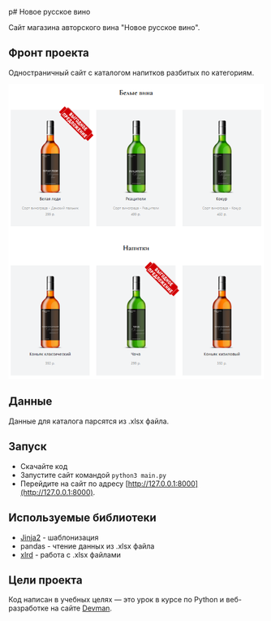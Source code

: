 p# Новое русское вино

Сайт магазина авторского вина "Новое русское вино".

## Фронт проекта

Одностраничный сайт с каталогом напитков разбитых по категориям.

![front](.gitbook/assets/main_wines.PNG)

## Данные

Данные для каталога парсятся из .xlsx файла.

## Запуск

- Скачайте код
- Запустите сайт командой `python3 main.py`
- Перейдите на сайт по адресу [http://127.0.0.1:8000](http://127.0.0.1:8000).

## Используемые библиотеки

* [Jinja2](https://pypi.org/project/Jinja2/) - шаблонизация
* pandas - чтение данных из .xlsx файла
* [xlrd](https://pypi.org/project/xlrd/) - работа с .xlsx файлами

## Цели проекта

Код написан в учебных целях — это урок в курсе по Python и веб-разработке на сайте [Devman](https://dvmn.org).
